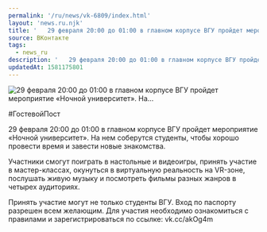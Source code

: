 ```yaml
---
permalink: '/ru/news/vk-6809/index.html'
layout: 'news.ru.njk'
title: '   29 февраля 20:00 до 01:00 в главном корпусе ВГУ пройдет мероприятие «Ночной университет». На…'
source: ВКонтакте
tags:
  - news_ru
description: '   29 февраля 20:00 до 01:00 в главном корпусе ВГУ пройдет мероприятие «Ночной университет». На…'
updatedAt: 1581175801
---
```

![   29 февраля 20:00 до 01:00 в главном корпусе ВГУ пройдет мероприятие «Ночной университет». На…](https://sun9-48.userapi.com/impg/c856016/v856016782/1efe70/Y1zpcHytBuM.jpg?size=1280x720&quality=96&proxy=1&sign=e40ef2064f9b397a555f4602c00bd372&c_uniq_tag=HA2TJhnqlzhPJ7fdi2M46RzRwE24VuCcpa0L8uLI4yk&type=album)

#ГостевойПост

29 февраля 20:00 до 01:00 в главном корпусе ВГУ пройдет мероприятие «Ночной университет». На нем соберутся студенты, чтобы хорошо провести время и завести новые знакомства.

Участники смогут поиграть в настольные и видеоигры, принять участие в мастер-классах, окунуться в виртуальную реальность на VR-зоне, послушать живую музыку и посмотреть фильмы разных жанров в четырех аудиториях.

Принять участие могут не только студенты ВГУ. Вход по паспорту разрешен всем желающим.
Для участия необходимо ознакомиться с правилами и зарегистрироваться по ссылке: vk.cc/akOg4m
